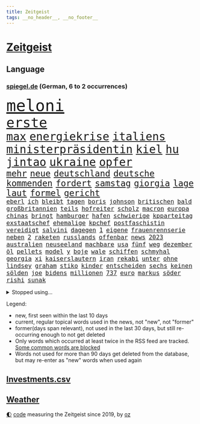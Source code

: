 ```yaml
---
title: Zeitgeist
tags: __no_header__, __no_footer__
---
```


# [Zeitgeist](https://oliz.io/zeitgeist/)

## Language

<h3><a href="https://www.spiegel.de" target="_blank">spiegel.de</a> (German, 6 to 2 occurrences)</h3>
<p style="font-family:monospace">
<span style="font-size:32pt"><a href="news_links.html#meloni" class="current">meloni</a></span>
<br>
<span style="font-size:27pt"><a href="news_links.html#erste" class="current">erste</a></span>
<br>
<span style="font-size:22pt"><a href="news_links.html#max" class="current">max</a></span>
<span style="font-size:22pt"><a href="news_links.html#energiekrise" class="current">energiekrise</a></span>
<span style="font-size:22pt"><a href="news_links.html#italiens" class="current">italiens</a></span>
<span style="font-size:22pt"><a href="news_links.html#ministerpräsidentin" class="current">ministerpräsidentin</a></span>
<span style="font-size:22pt"><a href="news_links.html#kiel" class="current">kiel</a></span>
<span style="font-size:22pt"><a href="news_links.html#hu" class="new">hu</a></span>
<span style="font-size:22pt"><a href="news_links.html#jintao" class="new">jintao</a></span>
<span style="font-size:22pt"><a href="news_links.html#ukraine" class="current">ukraine</a></span>
<span style="font-size:22pt"><a href="news_links.html#opfer" class="current">opfer</a></span>
<br>
<span style="font-size:17pt"><a href="news_links.html#mehr" class="current">mehr</a></span>
<span style="font-size:17pt"><a href="news_links.html#neue" class="current">neue</a></span>
<span style="font-size:17pt"><a href="news_links.html#deutschland" class="current">deutschland</a></span>
<span style="font-size:17pt"><a href="news_links.html#deutsche" class="current">deutsche</a></span>
<span style="font-size:17pt"><a href="news_links.html#kommenden" class="current">kommenden</a></span>
<span style="font-size:17pt"><a href="news_links.html#fordert" class="current">fordert</a></span>
<span style="font-size:17pt"><a href="news_links.html#samstag" class="current">samstag</a></span>
<span style="font-size:17pt"><a href="news_links.html#giorgia" class="current">giorgia</a></span>
<span style="font-size:17pt"><a href="news_links.html#lage" class="current">lage</a></span>
<span style="font-size:17pt"><a href="news_links.html#laut" class="current">laut</a></span>
<span style="font-size:17pt"><a href="news_links.html#formel" class="current">formel</a></span>
<span style="font-size:17pt"><a href="news_links.html#gericht" class="current">gericht</a></span>
<br>
<span style="font-size:12pt"><a href="news_links.html#eberl" class="current">eberl</a></span>
<span style="font-size:12pt"><a href="news_links.html#ich" class="current">ich</a></span>
<span style="font-size:12pt"><a href="news_links.html#bleibt" class="current">bleibt</a></span>
<span style="font-size:12pt"><a href="news_links.html#tagen" class="current">tagen</a></span>
<span style="font-size:12pt"><a href="news_links.html#boris" class="current">boris</a></span>
<span style="font-size:12pt"><a href="news_links.html#johnson" class="current">johnson</a></span>
<span style="font-size:12pt"><a href="news_links.html#britischen" class="current">britischen</a></span>
<span style="font-size:12pt"><a href="news_links.html#bald" class="current">bald</a></span>
<span style="font-size:12pt"><a href="news_links.html#großbritannien" class="current">großbritannien</a></span>
<span style="font-size:12pt"><a href="news_links.html#teils" class="current">teils</a></span>
<span style="font-size:12pt"><a href="news_links.html#hofreiter" class="current">hofreiter</a></span>
<span style="font-size:12pt"><a href="news_links.html#scholz" class="current">scholz</a></span>
<span style="font-size:12pt"><a href="news_links.html#macron" class="current">macron</a></span>
<span style="font-size:12pt"><a href="news_links.html#europa" class="current">europa</a></span>
<span style="font-size:12pt"><a href="news_links.html#chinas" class="current">chinas</a></span>
<span style="font-size:12pt"><a href="news_links.html#bringt" class="current">bringt</a></span>
<span style="font-size:12pt"><a href="news_links.html#hamburger" class="current">hamburger</a></span>
<span style="font-size:12pt"><a href="news_links.html#hafen" class="current">hafen</a></span>
<span style="font-size:12pt"><a href="news_links.html#schwierige" class="current">schwierige</a></span>
<span style="font-size:12pt"><a href="news_links.html#kpparteitag" class="new">kpparteitag</a></span>
<span style="font-size:12pt"><a href="news_links.html#exstaatschef" class="current">exstaatschef</a></span>
<span style="font-size:12pt"><a href="news_links.html#ehemalige" class="current">ehemalige</a></span>
<span style="font-size:12pt"><a href="news_links.html#kpchef" class="new">kpchef</a></span>
<span style="font-size:12pt"><a href="news_links.html#postfaschistin" class="current">postfaschistin</a></span>
<span style="font-size:12pt"><a href="news_links.html#vereidigt" class="current">vereidigt</a></span>
<span style="font-size:12pt"><a href="news_links.html#salvini" class="current">salvini</a></span>
<span style="font-size:12pt"><a href="news_links.html#dagegen" class="current">dagegen</a></span>
<span style="font-size:12pt"><a href="news_links.html#1" class="current">1</a></span>
<span style="font-size:12pt"><a href="news_links.html#eigene" class="current">eigene</a></span>
<span style="font-size:12pt"><a href="news_links.html#frauenrennserie" class="current">frauenrennserie</a></span>
<span style="font-size:12pt"><a href="news_links.html#neben" class="current">neben</a></span>
<span style="font-size:12pt"><a href="news_links.html#2" class="current">2</a></span>
<span style="font-size:12pt"><a href="news_links.html#raketen" class="current">raketen</a></span>
<span style="font-size:12pt"><a href="news_links.html#russlands" class="current">russlands</a></span>
<span style="font-size:12pt"><a href="news_links.html#offenbar" class="current">offenbar</a></span>
<span style="font-size:12pt"><a href="news_links.html#news" class="current">news</a></span>
<span style="font-size:12pt"><a href="news_links.html#2023" class="current">2023</a></span>
<span style="font-size:12pt"><a href="news_links.html#australien" class="current">australien</a></span>
<span style="font-size:12pt"><a href="news_links.html#neuseeland" class="current">neuseeland</a></span>
<span style="font-size:12pt"><a href="news_links.html#machbare" class="new">machbare</a></span>
<span style="font-size:12pt"><a href="news_links.html#usa" class="current">usa</a></span>
<span style="font-size:12pt"><a href="news_links.html#fünf" class="current">fünf</a></span>
<span style="font-size:12pt"><a href="news_links.html#weg" class="current">weg</a></span>
<span style="font-size:12pt"><a href="news_links.html#dezember" class="current">dezember</a></span>
<span style="font-size:12pt"><a href="news_links.html#öl" class="current">öl</a></span>
<span style="font-size:12pt"><a href="news_links.html#pellets" class="new">pellets</a></span>
<span style="font-size:12pt"><a href="news_links.html#model" class="current">model</a></span>
<span style="font-size:12pt"><a href="news_links.html#y" class="new">y</a></span>
<span style="font-size:12pt"><a href="news_links.html#boje" class="new">boje</a></span>
<span style="font-size:12pt"><a href="news_links.html#wale" class="current">wale</a></span>
<span style="font-size:12pt"><a href="news_links.html#schiffen" class="current">schiffen</a></span>
<span style="font-size:12pt"><a href="news_links.html#schmyhal" class="current">schmyhal</a></span>
<span style="font-size:12pt"><a href="news_links.html#georgia" class="current">georgia</a></span>
<span style="font-size:12pt"><a href="news_links.html#xi" class="current">xi</a></span>
<span style="font-size:12pt"><a href="news_links.html#kaiserslautern" class="current">kaiserslautern</a></span>
<span style="font-size:12pt"><a href="news_links.html#iran" class="current">iran</a></span>
<span style="font-size:12pt"><a href="news_links.html#rekabi" class="new">rekabi</a></span>
<span style="font-size:12pt"><a href="news_links.html#unter" class="current">unter</a></span>
<span style="font-size:12pt"><a href="news_links.html#ohne" class="current">ohne</a></span>
<span style="font-size:12pt"><a href="news_links.html#lindsey" class="current">lindsey</a></span>
<span style="font-size:12pt"><a href="news_links.html#graham" class="current">graham</a></span>
<span style="font-size:12pt"><a href="news_links.html#stiko" class="current">stiko</a></span>
<span style="font-size:12pt"><a href="news_links.html#kinder" class="current">kinder</a></span>
<span style="font-size:12pt"><a href="news_links.html#entscheiden" class="current">entscheiden</a></span>
<span style="font-size:12pt"><a href="news_links.html#sechs" class="current">sechs</a></span>
<span style="font-size:12pt"><a href="news_links.html#keinen" class="current">keinen</a></span>
<span style="font-size:12pt"><a href="news_links.html#sölden" class="new">sölden</a></span>
<span style="font-size:12pt"><a href="news_links.html#joe" class="current">joe</a></span>
<span style="font-size:12pt"><a href="news_links.html#bidens" class="current">bidens</a></span>
<span style="font-size:12pt"><a href="news_links.html#millionen" class="current">millionen</a></span>
<span style="font-size:12pt"><a href="news_links.html#737" class="new">737</a></span>
<span style="font-size:12pt"><a href="news_links.html#euro" class="current">euro</a></span>
<span style="font-size:12pt"><a href="news_links.html#markus" class="current">markus</a></span>
<span style="font-size:12pt"><a href="news_links.html#söder" class="current">söder</a></span>
<span style="font-size:12pt"><a href="news_links.html#rishi" class="current">rishi</a></span>
<span style="font-size:12pt"><a href="news_links.html#sunak" class="current">sunak</a></span>
</p>
<details>
<summary>Stopped using...</summary>
<p class="former" style="font-size:12pt">
amerikanische(731) awards(730) gerechtigkeit(730) umfeld(730) generation(729) kapitän(729) richten(729) untersuchungshaft(729) anderes(728) ausgesprochen(728) beobachtet(728) besiegt(728) diskussion(728) legendären(728) richtigen(728) sachsenanhalt(728) vermögen(728) zahlreichen(728) 2000(727) becker(727) bildern(727) enorm(727) fort(727) klimaneutral(727) landesregierung(727) persönliche(727) schatten(727) spdpolitikerin(727) verdachts(727) weshalb(727) flugzeuge(726) konzerne(726) mainz(726) pflege(726) rechtsextremismus(726) reform(726) ans(725) asche(725) botschaft(725) demonstriert(725) dreimal(725) erfolgreiche(725) gereist(725) hubschrauber(725) insgesamt(725) internationaler(725) investoren(725) name(725) spätestens(725) brandenburg(724) einziehen(724) hinterher(724) maß(724) märchen(724) paul(724) reichen(724) wehren(724) aufgeben(723) bekanntesten(723) bot(723) eingereicht(723) freien(723) gestoßen(723) höchststand(723) radsport(723) richtige(723) wechseln(723) wünschen(723) zuversicht(723) amsterdam(722) berichte(722) einstigen(722) ersetzen(722) siegt(722) smith(722) umweltministerin(722) vorstand(722) altes(721) cartoons(721) coronamaßnahmen(721) entwicklungen(721) julian(721) meldete(721) nahen(721) rote(721) schwangere(721) senken(721) untersuchen(721) verpassen(721) wolle(721) 130(720) bekämpfen(720) beschimpft(720) beschließen(720) dringend(720) gemeinden(720) leon(720) löhne(720) premiere(720) staats(720) tokio(720) ton(720) unabhängigkeit(720) weitergegeben(720) werke(720) amerikanischen(719) aufgrund(719) betroffenen(719) eskalieren(719) forderungen(719) gegenteil(719) mathias(719) rief(719) symptome(719) verbieten(719) eskaliert(718) gehandelt(718) gesundheitlichen(718) mitteln(718) rassistische(718) rettet(718) befreien(717) flammen(717) fußballprofi(717) nominiert(717) anschließend(716) hunde(716) minderjährige(716) passen(716) gewinner(715) historischen(715) homeoffice(715) trainiert(715) wochenlang(715) gerechnet(714) kostet(714) meister(714) verstößt(714) zverev(714) bad(713) gabriel(713) härter(713) kryptowährung(713) verlauf(713) weite(713) tennis(712) atem(711) heil(711) karte(711) schnitt(711) sehnsucht(711) sichergestellt(711) demokratische(710) pflegekräfte(710) genehmigung(709) ereignisse(708) lernt(708) spaß(708) bob(707) kooperation(707) sachsens(707) spanische(707) verwickelt(707) müsste(706) kindes(705) signalisiert(704) auflagen(703) enge(703) februar(703) zogen(703) änderungen(703) ringen(702) apps(701) presse(700) schrecken(699) reduzieren(697) top(697) freiwillig(696) großem(696) halbe(696) insolvenz(696) hand(695) erstochen(694) saintgermain(694) rang(693) syrer(693) teilnahme(693) startete(692) tisch(691) schwung(690) sarah(689) telefonat(688) jurist(686) staatlichen(685) sogenannten(682) wiedergewählt(682) impfpflicht(680) erfolgreichen(679) athletinnen(678) annäherung(674) wasserstoff(668) ungewöhnlichen(666) quadratmeter(665) drohne(664) reihen(664) betrunkener(658) last(658) zusätzliche(656) ärmelkanal(656) einfache(652) liter(648) heidelberg(642) londons(642) dankt(638) umbau(626) verleumdung(609) ausstellung(600) nationalpark(598) 5000(595) verlusten(591) neuanfang(587) fluggesellschaft(582) unzureichend(579) todesursache(573) elfjährigen(567) ausländischen(566) strebt(565) reue(556) zusammengebrochen(556) erteilte(550) abgestürzt(546) fonds(541) 250(536) statistik(523) komme(519) reichtum(519) holz(511) waldbrände(499) felix(494) eingeladen(487) gesichtet(484) argument(483) bezichtigt(479) kleidung(472) belastung(470) fotografen(469) staatschefs(468) parteispitze(466) morgens(463) erlag(462) lebensmitteln(459) liebt(459) kümmern(456) partnerschaft(451) britisches(450) auszeit(448) britney(448) spears(448) verurteilung(447) rechtens(444) bedankt(442) beides(441) mächtigen(440) wandte(440) venedig(439) technischen(437) vorliegen(433) wellen(426) erweisen(425) höchstwert(423) vertretung(423) umkämpften(416) jahrzehnt(410) jenseits(410) löschen(409) erhofft(406) funktionen(406) vorhang(404) scholz'(403) plante(400) zurückziehen(400) landwirte(398) moderner(398) gewohnt(397) agiert(392) world(392) getöteten(386) 115(385) gewandt(384) angeschlossen(378) ostdeutschen(376) wertet(376) arten(374) infektionsschutzgesetz(374) bekräftigt(371) schränkt(370) abhängigkeit(369) exportiert(368) worum(367) vorsitz(364) abkommen(363) vermitteln(362) siebten(356) getötete(353) kälte(350) leise(350) argumenten(349) plastikmüll(349) eingefroren(346) shanghai(346) ansicht(345) scherz(345) bewerten(343) magazin(343) perspektive(343) ampelparteien(342) booster(342) benutzt(339) hals(339) beschlagnahmte(331) eindringlichen(325) schienen(320) auge(318) stürzten(316) gestiegene(315) pech(315) otto(314) laura(313) beteiligte(312) dutzenden(312) bundesfinanzminister(310) unogeneralsekretär(309) auseinandersetzungen(308) fassen(307) phänomen(306) wmteilnahme(305) menschenrechtslage(304) erwiesen(302) explodieren(301) lehrerinnen(301) behält(297) ministerinnen(296) altkanzler(295) verletzung(295) unterzeichnen(292) arbeitsminister(290) gottesdienst(290) bestrafen(289) omikronvariante(289) gedenkt(288) möchten(288) riskiert(288) bundesinnenministerin(287) oscars(284) bredouille(282) küche(282) ersatz(279) betrachtet(278) wahnsinn(277) 2500(271) langjährigen(271) juristischen(270) erkrankungen(268) lemke(268) steffi(268) städtetag(268) verringern(268) zahlreicher(268) normalen(267) pelé(267) zweites(267) ausgeschieden(263) langzeitfolgen(263) abhalten(261) kümmert(261) wandern(260) getragen(257) erweitern(256) grünem(254) teppich(254) krankheiten(251) royal(251) handwerk(250) fake(249) afrikanischen(248) braut(248) klingen(248) wiederum(248) filmemacher(245) pekings(245) strände(245) cyberattacken(244) 49(242) unweit(238) behauptete(234) reichweite(233) transparenz(233) beckham(232) n(231) norwegischer(231) 1982(229) eubehörde(228) schlägen(228) we(228) leak(226) 17jährige(225) begleiten(225) nizza(224) sklaverei(220) verhilft(220) neunten(219) abbau(218) gitter(218) jennifer(218) schwarzmeerflotte(218) eukommissionspräsidentin(217) gegendemonstranten(217) initiative(217) südamerika(217) kanzlerpartei(213) drohten(212) arbeitszeit(211) erneuerbare(211) ausweitung(210) verbrauchern(210) mobil(208) erdöl(207) sicherheitsinteressen(207) lebe(206) mutige(206) baustelle(205) geforderten(204) heben(204) instrumentalisiert(204) applaus(203) söhne(203) verliehen(203) anpassung(199) niedergestochen(199) starkregen(198) ukrainekrieges(198) belgrad(197) typ(197) dylan(195) embargo(195) institutionen(195) bombardierung(192) geschäftsleute(192) beispiele(189) kadaver(188) house(186) slowenien(186) kalt(185) trinkwasser(185) begrenzt(183) herrschte(182) verweis(182) aufkommt(181) bezeichnen(180) 48(179) aufgeführt(179) erfordert(179) kriegsführung(179) erhalt(178) zwangsarbeit(178) motto(177) basketballer(176) bundeswirtschaftsminister(176) landwirt(176) wall(176) registrierte(175) speichern(175) zusätzlich(175) finanzchef(174) tankrabatts(174) beigelegt(173) erneuter(173) mandat(171) markiert(170) täters(170) butscha(169) gewalttaten(169) behoben(168) bafögreform(167) bußgeld(167) mordprozess(166) toxische(166) aufgefallen(165) besetzen(165) warteten(165) pelosi(164) gärtner(162) menschenhandel(162) billigen(161) joker(161) morden(161) besuchte(160) milliardenhöhe(160) taifun(160) jahrhundertflut(159) mars(159) punks(159) iaea(158) nagelsmann(157) umstände(155) empfinden(154) pogba(154) zollen(154) explodierenden(152) geladenen(151) mischung(151) übergriffen(151) zentrale(150) 84(149) tennisprofis(149) vorstellt(149) verbliebenen(148) hindernisse(147) nachnamen(147) skulpturen(146) herausgekommen(145) isoliert(145) mobbing(145) zusammenkunft(145) ifoinstituts(144) positionieren(144) carlo(143) droge(143) mordfall(142) basketball(141) 58jährigen(140) volksfest(140) demselben(139) dubiose(139) ifoumfrage(139) bedingung(138) billigticket(138) dinner(138) prüfer(138) verhaftungen(138) wirkungslos(138) anhören(137) computer(137) objekte(137) rügen(137) öllieferungen(137) brennende(136) privathaushalten(136) sylt(136) waggons(136) existenziellen(135) jeanluc(135) besitzt(134) diskriminiert(134) angeschlagenen(133) brennen(133) mexikaner(133) einsatzes(132) einzuschränken(132) heimem(132) 110(130) anzeige(130) schiene(130) weltuntergang(130) alcaraz(129) lidl(129) potenzial(129) chefs(128) klimaschädlichen(127) provider(127) abertausende(126) bedarf(126) hing(126) einreichen(125) kenia(125) einrichtungsbezogene(124) olympiaaus(124) verfassungsbeschwerde(123) aufsichtsratschef(122) erfinden(122) rammte(122) erdoğans(121) konservativer(121) zusammengekommen(121) neunjährige(120) republikanischer(120) risikofaktoren(120) yorks(120) mitarbeitende(119) botschafterin(117) disney+(117) save(117) schweine(117) verbrennungsmotor(117) beirut(116) erhöhtes(116) galten(116) luka(116) blöße(115) mitgliederversammlung(115) ruben(115) sebastián(115) styles(115) henry(114) kaputte(114) nostalgie(114) schimpft(114) schmetterlinge(114) durften(113) verfügen(113) anlauf(112) bestimmter(112) margot(112) notaufnahme(112) lachen(111) panne(111) senegal(111) speicherung(111) 180(110) freibad(110) gleiche(110) tiktokvideos(110) 18jährige(109) neuseelands(109) achtjähriger(108) christlichen(108) trugen(108) update(108) jagt(107) olympischen(107) arbeiteten(106) gouverneurin(106) unschuld(106) bergung(105) mitgeteilt(105) monza(105) älter(105) angepasst(104) fotografinnen(104) spahn(104) zulassung(104) osnabrück(103) großartige(102) usmedien(102) ankündigungen(101) raketenwerfer(101) stutthof(101) albanien(100) bildungsministerium(100) bär(100) gegenstand(100) kzsekretärin(100) begeht(99) rassismusvorwürfe(99) personalmangel(98) plädieren(98) populismus(98) standards(98) trainingslager(98) wirtschaftsleistung(98) braun(97) pflegeheimen(97) gasversorgers(96) zinserhöhungen(96) abschwung(95) geringverdiener(95) profiteure(95) tierquälerei(95) angelegte(94) fdpjustizminister(94) forever(94) freizeit(94) kartellrecht(94) trans(94) british(93) phantom(93) ungleicher(93) android(92) ausgebeutet(92) endgültige(92) oper(92) personalie(92) überdenken(92) brandkatastrophe(91) bruttoinlandsprodukt(91) durchsuchung(91) geht's(91) helmut(91) kfw(91) kohls(91) milliardenlücke(91) olympiasieger(91) portugals(91) ratschläge(91) umkämpfte(91) verspottet(91) weiterlaufen(91) artillerie(90) ba4(90) bleibe(90) kontroversen(90) marode(90) tribute(90) übergewinne(90) 16jähriger(89) abgaben(89) aufstockung(89) bären(89) kostete(89) quelle(89) stationen(89) verpflichtend(89) benziner(88) gouverneure(88) minenräumer(88) staatenbund(88) unzufriedene(88) üppig(88) einleiten(87) gleichauf(87) schwärmt(87) unvorstellbar(87) usrepublikaner(87) würdigte(87) ethnische(86) gefechten(86) hilfskräfte(86) ligarekord(86) abheben(85) entschuldigen(85) usmilitär(85) davis(84) hacktivisten(84) lapid(84) laufzeitverlängerungen(84) legal(84) leichnam(84) offenbach(84) treibstoffe(84) vorschreiben(84) 2040(83) anreiz(83) hehl(83) nichtbinäre(83) sonntagabend(83) 22jährigen(82) durchsetzbar(82) errichtet(82) grundstück(82) mischte(82) mordete(82) nachbarin(82) regenbogen(82) straßburger(82) verpflichten(82) wiedersehen(82) woody(82) auswirken(81) demonstrant(81) ema(81) erschossenen(81) louisiana(81) pflaster(81) spreche(81) ubahnen(81) bestechung(80) bucht(80) hunderttausender(80) may(80) medizinische(80) staatshilfe(80) erneuerbarer(79) importverbot(79) kreativ(79) schwede(79) usraumfahrtbehörde(79) ebikes(78) italiener(78) klärung(78) leichenteile(78) stahl(78) becken(77) diess(77) erwarte(77) flüssiggasterminal(77) katastrophal(77) drängte(76) juri(76) kohlekraftwerk(76) siedelt(76) vergleicht(76) branchenverband(75) clarence(75) elektrolkw(75) eurecht(75) shinzo(75) taxonomie(75) verharmlosung(75) angehoben(74) fpö(74) gebete(74) kostspielig(74) oleksandr(74) quasare(74) baubranche(73) gletscherbruch(73) installieren(73) münden(73) schrumpfenden(73) unterkünfte(73) korn(72) kürzungen(72) anheuern(71) begünstigen(71) challenge(71) gestresst(71) knast(71) sarg(71) 62jähriger(70) angekündigten(70) aussteigen(70) dauerhafte(70) gab's(70) gefangener(70) gehenden(70) israelisches(70) klimafreundlich(70) marktmacht(70) motorradfahrer(70) spielberg(70) vorjahreszeitraum(70) brennstoffzelle(69) damien(69) erdatmosphäre(69) gefängnissen(69) gesprächsbereit(69) heizkosten(69) hollywoods(69) rezessionsgefahr(69) staatseinstieg(69) eughurteil(68) filmten(68) gegriffen(68) lautes(68) tribut(68) verschwendet(68) äußerst(68) selfie(67) tarifvertrag(67) atmen(66) prekären(66) spiegelreporterin(66) umweltverbände(66) beeilen(65) intendant(65) island(65) residenz(65) verweigerte(65) weltspitze(65) energiefirmen(64) regensburg(64) werben(64) 40jährige(63) 69euroticket(63) erstaunliche(63) ken(63) klimaklage(63) machtverlust(63) senatsverwaltung(63) gedenkstätte(62) parteifreunde(62) schwarzmarkt(62) videospiel(62) virginia(62) waffensysteme(62) anand(61) bundeskabinett(61) exweltmeister(61) gabrielle(61) subventionen(61) vorstellbar(61) ambitionen(60) anzeigen(60) blake(60) raumtemperatur(60) rekordinflation(60) stritt(60) alijew(59) erzürnt(59) sigmar(59) sportboot(59) weltweiter(59) ätzt(59) 187(58) children(58) solch(58) besuchern(57) diana(57) durchzusetzen(57) hannah(57) heidenheim(57) privates(57) schalten(57) terminen(57) waldbränden(57) abläufe(56) bürgergeld(56) gasnotstand(56) sicherheitsvorkehrungen(56) tiny(56) zugticket(56) axt(55) bürgergelds(55) klimaerwärmung(55) späteren(55) stränden(55) tvjournalist(55) 2005(54) globes(54) herstellen(54) quatsch(54) rückzugsort(54) to(54) usdemokratin(54) viermaligen(54) nominierten(53) peloton(53) preisgeben(53) 1993(52) 89(52) emhalbfinale(52) kulturen(52) lieferengpässen(52) seinerseits(52) sportwagen(52) wiederholte(52) wogen(52) wolkenkratzer(52) zusammenprall(52) arbeitsalltag(51) beseitigt(51) johann(51) kabinettssitzung(51) vorkriegsniveau(51) überschuss(51) anstehen(50) bach(50) betragen(50) einladung(50) lebenden(50) lebenserwartung(50) meeren(50) toiletten(50) amerikanischer(49) kriminalpolizei(49) lehr(49) geburtenziffer(48) internetportale(48) nasasonde(48) progression(48) ritt(48) schnappt(48) späße(48) taipeh(48) tsv(48) harsche(47) klassische(47) quadratmetern(47) rundfunk(47) terminal(47) ulrike(47) belohnung(46) einschreiten(46) heutige(46) immens(46) kostenexplosion(46) meiler(46) verletzter(46) wohlstands(46) einstimmig(45) elefanten(45) geburten(45) gestank(45) grab(45) tropen(45) tänzerinnen(45) usrepräsentantenhauses(45) usspitzenpolitikerin(45) 112(44) kindergeld(44) pflegekräften(44) vorgängerregierung(44) co2ausstoß(43) coronaabschottung(43) jordan(43) kernkraft(43) klargestellt(43) minderjährigen(43) täuschen(43) vermögenswerte(43) beigesetzt(42) rundfunks(42) spiegelcartoonisten(42) spitzenklub(42) tagelangen(42) verkleinern(42) block(41) heche(41) peru(41) 48jähriger(40) beatrice(40) energiequelle(40) gordon(40) klappen(40) masche(40) meteoriteneinschlag(40) nachbarländern(40) regisseure(40) sensationell(40) tarife(40) tauchten(40) vorigen(40) durchgemacht(39) gorman(39) grundlegend(39) größeres(39) verlage(39) überrollen(39) intensiver(38) medium(38) springreiter(38) stechen(38) toronto(38) zeitbombe(38) glaubte(37) neutraler(37) schulsenator(37) tennisolympiasieger(37) urnengang(37) weiterreichen(37) abfälle(36) antisemitisch(36) bestimmtes(36) blutige(36) empfindlich(36) katerstimmung(36) schafherde(36) abendessen(35) bezieher(35) cumex(35) eismassen(35) eriwan(35) europameisterschaften(35) faktor(35) kickl(35) krisenmodus(35) sofortigen(35) tabellenführung(35) verkehrsverbund(35) bundesarbeitsgericht(34) wunderkind(34) zugspitze(34) überfällig(34) armeniens(33) definiert(33) erforscht(33) gewerbsmäßigen(33) paradies(33) sicherung(33) thematisiert(33) weitaus(33) wirtschaften(33) filatjew(32) regulärer(32) reiten(32) schonungslos(32) transporte(32) verstöße(32) vertrieben(32) 440(31) auszählung(31) berechnet(31) bereiche(31) berlinfriedrichshain(31) deckelung(31) entstehen(31) krankenwagen(31) archäologen(30) bundesbank(30) koffern(30) lehrermangel(30) lou(30) schiefgehen(30) schwieg(30) straßenbahn(30) beauftragten(29) behindert(29) bonus(29) einsteigen(29) füller(29) senders(29) unkompliziert(29) aydemir(28) erforderlich(28) fatma(28) hinein(28) hörbar(28) repariert(28) spieltagen(28) stallone(28) sylvester(28) vermeintlichen(28) wessen(28) wüstefeld(28) neuesten(27) schäfer(27) var(27) bostoner(26) veränderte(26) dauerregen(25) mädchens(25) rätseln(25) talente(25) vorfahrt(25) achte(24) faszinierende(24) fristverlängerung(24) giovanni(24) helsinki(24) ortstermin(24) pandemiemodus(24) preisgekrönte(24) wahnvorstellungen(24) anmutenden(23) dunkle(23) folgekosten(23) instrumentalisieren(23) maurer(23) mitsotakis(23) bösewicht(22) finanzspritzen(22) folgenlos(22) fristlos(22) krebserkrankungen(22) missen(22) monieren(22) tvcomeback(22) unterrichtsausfall(22) unterzahl(22) verbündeter(22) 45jährige(21) gaslieferstopp(21) rostocker(21) schwestern(21) amanda(20) geschäften(20) konten(20) nordosten(20) astronaut(19) basketballem(19) bildungsangebote(19) ehre(19) einzelzeitfahren(19) erkannten(19) omikronimpfstoffe(19) vergangenes(19) afghanisches(18) auftragsbestand(18) dončić(18) ergänzen(18) erinnerungskultur(18) forcieren(18) gelber(18) hinweisgeber(18) music(18) selbstvertrauen(18) sportvorstand(18) transportern(18) tweets(18) wartete(18) äthiopischen(18) 2050(17) blumen(17) dean(17) miserablen(17) nutzern(17) umverteilen(17) verständigen(17) wasserversorgung(17) aufgeflammt(16) fachleuten(16) itzehoe(16) nervig(16) rügt(16) verschwörungstheorien(16) zugzwang(16) behinderter(15) bewusstlos(15) brandenburgs(15) ertrank(15) friert(15) kommunalpolitiker(15) orientiert(15) sanierungsfall(15) verliebt(15) weltberühmt(15) charlbi(14) erfindet(14) europäisches(14) francisco(14) kremlnähe(14) sadness(14) triangle(14) anwesende(13) filmaufnahmen(13) freigeist(13) informatik(13) mittelschicht(13) peinlichen(13) reserve(13) stadtfest(13) ukrainepolitik(13) branchen(12) pflichtfach(12) babylon(11) bandenkriminalität(11) befreiten(11) bills(11) buffalo(11) leyens(11) rühren(11) totschlag(11) verbindlich(11) verstorbene(11)
</p>
</details>
<p>Legend:
<ul>
<li><span class="new">new</span>, first seen within the last 10 days</li>
<li><span class="current">current</span>, regular topical words used in the news, not "new", not "former"</li>
<li><span class="former">former(days span relevant)</span>, not used in the last 30 days, but still re-occurring enough to not get deleted</li>
<li>Only words which occurred at least twice in the RSS feed are tracked. <a href="language/filters.py">Some common words are blocked</a></li>
<li>Words not used for more than 90 days get deleted from the database, but may re-enter as "new" words when used again</li>
</ul>
</p>

## [Investments](investments.html)[.csv](investments.csv)

## [Weather](weather.html)

<footer>
<a href="javascript:toggleTheme()" class="nav">🌓</a>
<a href="https://github.com/ooz/zeitgeist">code</a> measuring the Zeitgeist since 2019, by <a href="https://oliz.io">oz</a>
</footer>
